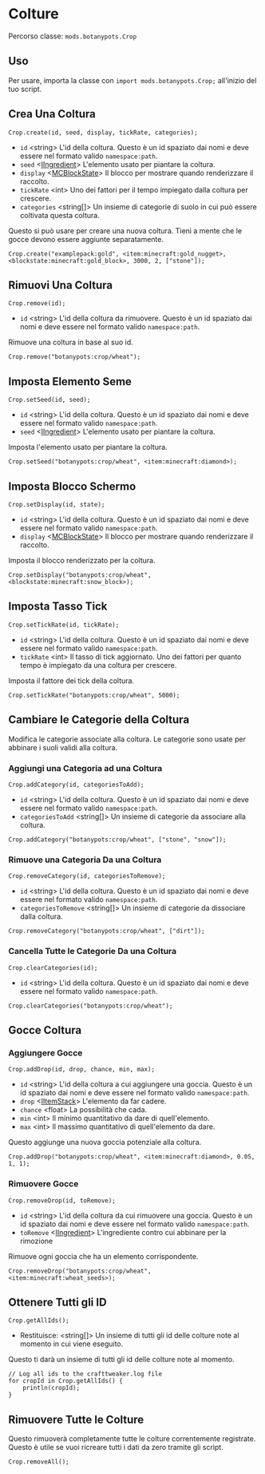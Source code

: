 # Colture

Percorso classe: `mods.botanypots.Crop`

## Uso

Per usare, importa la classe con `import mods.botanypots.Crop;` all'inizio del tuo script.

## Crea Una Coltura

`Crop.create(id, seed, display, tickRate, categories);`

- `id` &lt;string> L'id della coltura. Questo è un id spaziato dai nomi e deve essere nel formato valido `namespace:path`.
- `seed` <[IIngredient](/vanilla/api/items/IIngredient)> L'elemento usato per piantare la coltura.
- `display` <[MCBlockState](/vanilla/api/blocks/MCBlockState)> Il blocco per mostrare quando renderizzare il raccolto.
- `tickRate` &lt;int> Uno dei fattori per il tempo impiegato dalla coltura per crescere.
- `categories` &lt;string[]> Un insieme di categorie di suolo in cui può essere coltivata questa coltura.

Questo si può usare per creare una nuova coltura. Tieni a mente che le gocce devono essere aggiunte separatamente.

```zenscript
Crop.create("examplepack:gold", <item:minecraft:gold_nugget>, <blockstate:minecraft:gold_block>, 3000, 2, ["stone"]);
```

## Rimuovi Una Coltura

`Crop.remove(id);`

- `id` &lt;string> L'id della coltura da rimuovere. Questo è un id spaziato dai nomi e deve essere nel formato valido `namespace:path`.

Rimuove una coltura in base al suo id.

```zenscript
Crop.remove("botanypots:crop/wheat");
```

## Imposta Elemento Seme

`Crop.setSeed(id, seed);`

- `id` &lt;string> L'id della coltura. Questo è un id spaziato dai nomi e deve essere nel formato valido `namespace:path`.
- `seed` <[IIngredient](/vanilla/api/items/IIngredient)> L'elemento usato per piantare la coltura.

Imposta l'elemento usato per piantare la coltura.

```zenscript
Crop.setSeed("botanypots:crop/wheat", <item:minecraft:diamond>);
```

## Imposta Blocco Schermo

`Crop.setDisplay(id, state);`

- `id` &lt;string> L'id della coltura. Questo è un id spaziato dai nomi e deve essere nel formato valido `namespace:path`.
- `display` <[MCBlockState](/vanilla/api/blocks/MCBlockState)> Il blocco per mostrare quando renderizzare il raccolto.

Imposta il blocco renderizzato per la coltura.

```zenscript
Crop.setDisplay("botanypots:crop/wheat", <blockstate:minecraft:snow_block>);
```

## Imposta Tasso Tick

`Crop.setTickRate(id, tickRate);`

- `id` &lt;string> L'id della coltura. Questo è un id spaziato dai nomi e deve essere nel formato valido `namespace:path`.
- `tickRate` &lt;int> Il tasso di tick aggiornato. Uno dei fattori per quanto tempo è impiegato da una coltura per crescere.

Imposta il fattore dei tick della coltura.

```zenscript
Crop.setTickRate("botanypots:crop/wheat", 5000);
```

## Cambiare le Categorie della Coltura

Modifica le categorie associate alla coltura. Le categorie sono usate per abbinare i suoli validi alla coltura.

### Aggiungi una Categoria ad una Coltura

`Crop.addCategory(id, categoriesToAdd);`

- `id` &lt;string> L'id della coltura. Questo è un id spaziato dai nomi e deve essere nel formato valido `namespace:path`.
- `categoriesToAdd` &lt;string[]> Un insieme di categorie da associare alla coltura.

```zenscript
Crop.addCategory("botanypots:crop/wheat", ["stone", "snow"]);
```

### Rimuove una Categoria Da una Coltura

`Crop.removeCategory(id, categoriesToRemove);`

- `id` &lt;string> L'id della coltura. Questo è un id spaziato dai nomi e deve essere nel formato valido `namespace:path`.
- `categoriesToRemove` &lt;string[]> Un insieme di categorie da dissociare dalla coltura.

```zenscript
Crop.removeCategory("botanypots:crop/wheat", ["dirt"]);
```

### Cancella Tutte le Categorie Da una Coltura

`Crop.clearCategories(id);`

- `id` &lt;string> L'id della coltura. Questo è un id spaziato dai nomi e deve essere nel formato valido `namespace:path`.

```zenscript
Crop.clearCategories("botanypots:crop/wheat");
```

## Gocce Coltura

### Aggiungere Gocce

`Crop.addDrop(id, drop, chance, min, max);`

- `id` &lt;string> L'id della coltura a cui aggiungere una goccia. Questo è un id spaziato dai nomi e deve essere nel formato valido `namespace:path`.
- `drop` <[IItemStack](/vanilla/api/items/IItemStack)> L'elemento da far cadere.
- `chance` &lt;float> La possibilità che cada.
- `min` &lt;int> Il minimo quantitativo da dare di quell'elemento.
- `max` &lt;int> Il massimo quantitativo di quell'elemento da dare.

Questo aggiunge una nuova goccia potenziale alla coltura.

```zenscript
Crop.addDrop("botanypots:crop/wheat", <item:minecraft:diamond>, 0.05, 1, 1);
```

### Rimuovere Gocce

`Crop.removeDrop(id, toRemove);`

- `id` &lt;string> L'id della coltura da cui rimuovere una goccia. Questo è un id spaziato dai nomi e deve essere nel formato valido `namespace:path`.
- `toRemove` <[IIngredient](/vanilla/api/items/IIngredient)> L'ingrediente contro cui abbinare per la rimozione

Rimuove ogni goccia che ha un elemento corrispondente.

```zenscript
Crop.removeDrop("botanypots:crop/wheat", <item:minecraft:wheat_seeds>);
```

## Ottenere Tutti gli ID

`Crop.getAllIds();`

- Restituisce: &lt;string[]> Un insieme di tutti gli id delle colture note al momento in cui viene eseguito.

Questo ti darà un insieme di tutti gli id delle colture note al momento.

```zenscript
// Log all ids to the crafttweaker.log file
for cropId in Crop.getAllIds() {
    println(cropId);
}
```

## Rimuovere Tutte le Colture

Questo rimuoverà completamente tutte le colture correntemente registrate. Questo è utile se vuoi ricreare tutti i dati da zero tramite gli script.

```zenscript
Crop.removeAll();
```
